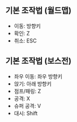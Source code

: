 ## 기본 조작법 (월드맵)
- 이동: 방향키
- 확인: Z
- 취소: ESC

## 기본 조작법 (보스전)
- 좌우 이동: 좌우 방향키
- 앉기: 아래 방향키
- 점프/패링: Z
- 공격: X
- 슈퍼 공격: V
- 대시: Shift
